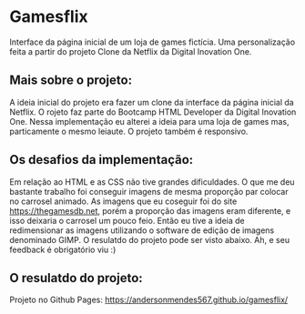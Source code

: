 # Gamesflix
Interface da página inicial de um loja de games fictícia. Uma personalização feita a partir do projeto Clone da Netflix da Digital Inovation One. 

## Mais sobre o projeto:
A ideia inicial do projeto era fazer um clone da interface da página inicial da Netflix.
O rojeto faz parte do Bootcamp HTML Developer da Digital Inovation One.
Nessa implementação eu alterei a ideia para uma loja de games mas, particamente o mesmo leiaute.
O projeto também é responsivo.

## Os desafios da implementação:
Em relação ao HTML e as CSS não tive grandes dificuldades. O que me deu bastante trabalho foi conseguir imagens de mesma proporção par colocar no carrosel animado.
As imagens que eu coseguir foi do site https://thegamesdb.net, porém a proporção das imagens eram diferente, e isso deixaria o carrosel um pouco feio.
Então eu tive a ideia de redimensionar as imagens utilizando o software de edição de imagens denominado GIMP. O resulatdo do projeto pode ser visto abaixo.
Ah, e seu feedback é obrigatório viu :)

## O resulatdo do projeto:
Projeto no Github Pages: https://andersonmendes567.github.io/gamesflix/
